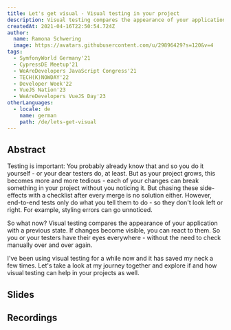 ```yaml
---
title: Let's get visual - Visual testing in your project
description: Visual testing compares the appearance of your application with a previous state.
createdAt: 2021-04-16T22:50:54.724Z
author:
  name: Ramona Schwering
  image: https://avatars.githubusercontent.com/u/29896429?s=120&v=4
tags:
  - SymfonyWorld Germany'21
  - CypressDE Meetup'21
  - WeAreDevelopers JavaScript Congress'21
  - TECH(K)NOWDAY'22
  - Developer Week'22
  - VueJS Nation'23
  - WeAreDevelopers VueJS Day'23
otherLanguages:
  - locale: de
    name: german
    path: /de/lets-get-visual
---
```


## Abstract

Testing is important: You probably already know that and so you do it yourself - or your dear testers do, at least. But as your project grows, this becomes more and more tedious - each of your changes can break something in your project without you noticing it. But chasing these side-effects with a checklist after every merge is no solution either. However, end-to-end tests only do what you tell them to do - so they don't look left or right. For example, styling errors can go unnoticed.

So what now? Visual testing compares the appearance of your application with a previous state. If changes become visible, you can react to them. So you or your testers have their eyes everywhere - without the need to check manually over and over again.

I've been using visual testing for a while now and it has saved my neck a few times. Let's take a look at my journey together and explore if and how visual testing can help in your projects as well.

## Slides

<media-grid :media="[{
name: 'Slides',
description: 'These is the english version of the slides.',
url: 'https://speakerdeck.com/leichteckig/lets-get-visual-visual-testing-in-your-project'
}]"></media-grid>

## Recordings

<media-grid :media="[{
name: 'VueJS Nation',
url: 'https://www.youtube-nocookie.com/embed/OUOdPPjIVCQ'
}]"></media-grid>

